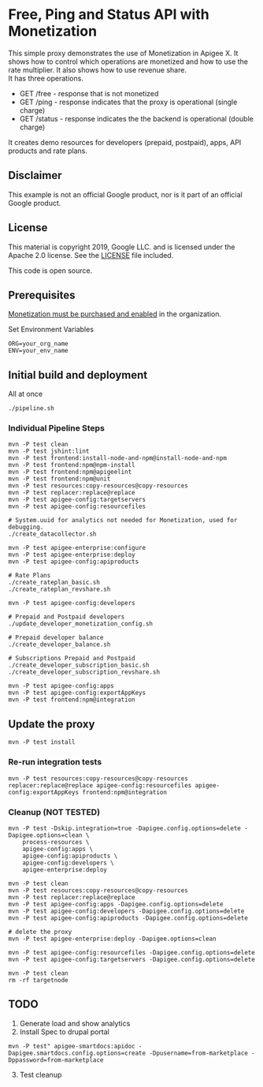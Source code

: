 # Free, Ping and Status API with Monetization

This simple proxy demonstrates the use of Monetization in Apigee X.
It shows how to control which operations are monetized and how to use the rate multiplier. It also shows how to use revenue share.\
It has three operations.
* GET /free - response that is not monetized
* GET /ping - response indicates that the proxy is operational (single charge)
* GET /status - response indicates the the backend is operational (double charge)

It creates demo resources for developers (prepaid, postpaid), apps, API products and rate plans.

## Disclaimer

This example is not an official Google product, nor is it part of an official Google product.

## License

This material is copyright 2019, Google LLC. and is licensed under the Apache 2.0 license.
See the [LICENSE](LICENSE) file included.

This code is open source.

## Prerequisites
[Monetization must be purchased and enabled](https://cloud.google.com/apigee/docs/api-platform/monetization/enable) in the organization.

Set Environment Variables
```
ORG=your_org_name
ENV=your_env_name
```

## Initial build and deployment
All at once
```
./pipeline.sh
```

### Individual Pipeline Steps
```
mvn -P test clean
mvn -P test jshint:lint
mvn -P test frontend:install-node-and-npm@install-node-and-npm
mvn -P test frontend:npm@npm-install
mvn -P test frontend:npm@apigeelint
mvn -P test frontend:npm@unit
mvn -P test resources:copy-resources@copy-resources
mvn -P test replacer:replace@replace
mvn -P test apigee-config:targetservers
mvn -P test apigee-config:resourcefiles

# System.uuid for analytics not needed for Monetization, used for debugging.
./create_datacollector.sh

mvn -P test apigee-enterprise:configure
mvn -P test apigee-enterprise:deploy
mvn -P test apigee-config:apiproducts

# Rate Plans
./create_rateplan_basic.sh
./create_rateplan_revshare.sh

mvn -P test apigee-config:developers

# Prepaid and Postpaid developers
./update_developer_monetization_config.sh

# Prepaid developer balance
./create_developer_balance.sh

# Subscriptions Prepaid and Postpaid
./create_developer_subscription_basic.sh
./create_developer_subscription_revshare.sh

mvn -P test apigee-config:apps
mvn -P test apigee-config:exportAppKeys
mvn -P test frontend:npm@integration
```

## Update the proxy
```
mvn -P test install
```

### Re-run integration tests
```
mvn -P test resources:copy-resources@copy-resources replacer:replace@replace apigee-config:resourcefiles apigee-config:exportAppKeys frontend:npm@integration
```

### Cleanup (NOT TESTED)
```
mvn -P test -Dskip.integration=true -Dapigee.config.options=delete -Dapigee.options=clean \
    process-resources \
    apigee-config:apps \
    apigee-config:apiproducts \
    apigee-config:developers \
    apigee-enterprise:deploy

mvn -P test clean
mvn -P test resources:copy-resources@copy-resources
mvn -P test replacer:replace@replace
mvn -P test apigee-config:apps -Dapigee.config.options=delete
mvn -P test apigee-config:developers -Dapigee.config.options=delete
mvn -P test apigee-config:apiproducts -Dapigee.config.options=delete

# delete the proxy
mvn -P test apigee-enterprise:deploy -Dapigee.options=clean

mvn -P test apigee-config:resourcefiles -Dapigee.config.options=delete
mvn -P test apigee-config:targetservers -Dapigee.config.options=delete

mvn -P test clean
rm -rf targetnode
```
## TODO
1. Generate load and show analytics
2. Install Spec to drupal portal
```
mvn -P test" apigee-smartdocs:apidoc -Dapigee.smartdocs.config.options=create -Dpusername=from-marketplace -Dppassword=from-marketplace
```
3. Test cleanup
